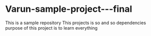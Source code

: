 # Varun-sample-project---final
This is a sample repository
This projects is so and so dependencies 
purpose of this project is to learn everything
